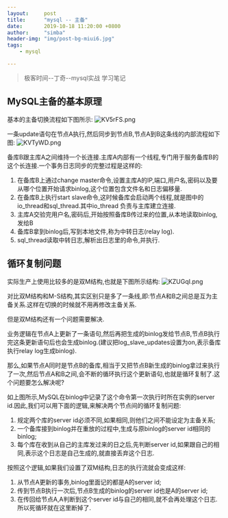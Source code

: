 ```yaml
---
layout:     post
title:      "mysql -- 主备"
date:       2019-10-18 11:20:00 +0800
author:     "simba"
header-img: "img/post-bg-miui6.jpg"
tags:
    - mysql

---
```


> 极客时间--丁奇--mysql实战 学习笔记

##	MySQL主备的基本原理

基本的主备切换流程如下图所示:
![KV5rFS.png](https://s2.ax1x.com/2019/10/18/KV5rFS.png)


一条update语句在节点A执行,然后同步到节点B,节点A到B这条线的内部流程如下图:
![KVTyWD.png](https://s2.ax1x.com/2019/10/18/KVTyWD.png)

备库B跟主库A之间维持一个长连接.主库A内部有一个线程,专门用于服务备库B的这个长连接.一个事务日志同步的完整过程是这样的:

1.	在备库B上通过change master命令,设置主库A的IP,端口,用户名,密码以及要从哪个位置开始请求binlog,这个位置包含文件名和日志偏移量.
2.	在备库B上执行start slave命令,这时候备库会启动两个线程,就是图中的io_thread和sql_thread.其中io_thread
负责与主库建立连接.
3.	主库A交验完用户名,密码后,开始按照备库B传过来的位置,从本地读取binlog,发给B
4.	备库B拿到binlog后,写到本地文件,称为中转日志(relay log).
5.	sql_thread读取中转日志,解析出日志里的命令,并执行.


## 循环复制问题

实际生产上使用比较多的是双M结构,也就是下图所示结构:
![KZUGqI.png](https://s2.ax1x.com/2019/10/18/KZUGqI.png)

对比双M结构和M-S结构,其实区别只是多了一条线,即:节点A和B之间总是互为主备关系.这样在切换的时候就不用再修改主备关系.

但是双M结构还有一个问题需要解决.

业务逻辑在节点A上更新了一条语句,然后再把生成的binlog发给节点B,节点B执行完这条更新语句后也会生成binlog.(建议把log_slave_updates设置为on,表示备库执行relay log生成binlog).

那么,如果节点A同时是节点B的备库,相当于又把节点B新生成的binlog拿过来执行了一次,然后节点A和B之间,会不断的循环执行这个更新语句,也就是循环复制了.这个问题要怎么解决呢?

如上图所示,MySQL在binlog中记录了这个命令第一次执行时所在实例的server id.因此,我们可以用下面的逻辑,来解决两个节点间的循环复制问题:
1.	规定两个库的server id必须不同,如果相同,则他们之间不能设定为主备关系;
2.	一个备库接到binlog并在重放的过程中,生成与原binlog的server id相同的binlog;
3.	每个库在收到从自己的主库发过来的日之后,先判断server id,如果跟自己的相同,表示这个日志是自己生成的,就直接丢弃这个日志.

按照这个逻辑,如果我们设置了双M结构,日志的执行流就会变成这样:
1.	从节点A更新的事务,binlog里面记的都是A的server id;
2.	传到节点B执行一次后,节点B生成的binlog的server id也是A的server id;
3.	在传回给节点A,A判断到这个server id与自己的相同,就不会再处理这个日志.所以死循环就在这里断掉了.

